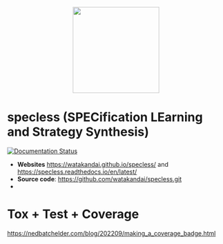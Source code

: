 
<p align="center">
    <img src="https://github.com/watakandai/specless/assets/11141442/315fc857-aa58-46a3-89a9-bdbbf7c68fcf" width="200" height="200">
</p>


# specless (SPECification LEarning and Strategy Synthesis)

[![Documentation Status](https://readthedocs.org/projects/specless/badge/?version=latest)](https://specless.readthedocs.io/en/latest/?badge=latest)

- **Websites** https://watakandai.github.io/specless/ and https://specless.readthedocs.io/en/latest/
- **Source code**: https://github.com/watakandai/specless.git
-


# Tox + Test + Coverage
https://nedbatchelder.com/blog/202209/making_a_coverage_badge.html
